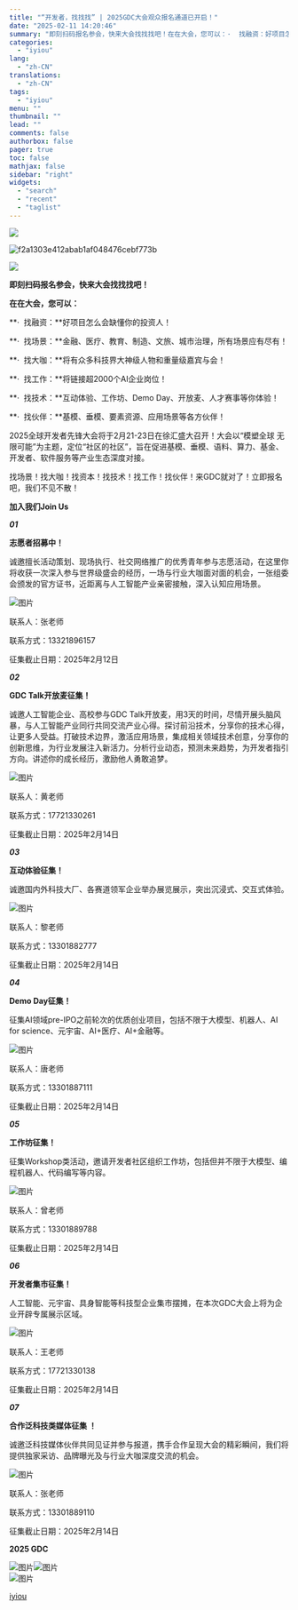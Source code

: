```yaml
---
title: "“开发者，找找找” | 2025GDC大会观众报名通道已开启！"
date: "2025-02-11 14:20:46"
summary: "即刻扫码报名参会，快来大会找找找吧！在在大会，您可以：·  找融资：好项目怎么会缺懂你的投资人！· ..."
categories:
  - "iyiou"
lang:
  - "zh-CN"
translations:
  - "zh-CN"
tags:
  - "iyiou"
menu: ""
thumbnail: ""
lead: ""
comments: false
authorbox: false
pager: true
toc: false
mathjax: false
sidebar: "right"
widgets:
  - "search"
  - "recent"
  - "taglist"
---
```


![](https://diting-hetu.iyiou.com/async/weixin/hCe2H6eklVHO8LMkF74X)

![f2a1303e412abab1af048476cebf773b](https://diting-hetu.iyiou.com/async/weixin/gZkIUVZW7pX4FSzyHQdv)

![](https://diting-hetu.iyiou.com/async/weixin/OPpczVYdTtjaqObwt7TW)

**即刻扫码报名参会，快来大会找找找吧！**

**在在大会，您可以：**

**·  找融资：**好项目怎么会缺懂你的投资人！

**·  找场景：**金融、医疗、教育、制造、文旅、城市治理，所有场景应有尽有！

**·  找大咖：**将有众多科技界大神级人物和重量级嘉宾与会！

**·  找工作：**将链接超2000个AI企业岗位！

**·  找技术：**互动体验、工作坊、Demo Day、开放麦、人才赛事等你体验！

**·  找伙伴：**基模、垂模、要素资源、应用场景等各方伙伴！

2025全球开发者先锋大会将于2月21-23日在徐汇盛大召开！大会以“模塑全球 无限可能”为主题，定位“社区的社区”，旨在促进基模、垂模、语料、算力、基金、开发者、软件服务等产业生态深度对接。

找场景！找大咖！找资本！找技术！找工作！找伙伴！来GDC就对了！立即报名吧，我们不见不散！

**加入我们Join Us**

***01***

**志愿者招募中！**

诚邀擅长活动策划、现场执行、社交网络推广的优秀青年参与志愿活动，在这里你将收获一次深入参与世界级盛会的经历，一场与行业大咖面对面的机会，一张组委会颁发的官方证书，近距离与人工智能产业亲密接触，深入认知应用场景。

![图片](https://diting-hetu.iyiou.com/async/weixin/FCSYnN3SNquoR5hi6Ueq)

联系人：张老师

联系方式：13321896157

征集截止日期：2025年2月12日

***02***

**GDC Talk开放麦征集！**

诚邀人工智能企业、高校参与GDC Talk开放麦，用3天的时间，尽情开展头脑风暴，与人工智能产业同行共同交流产业心得。探讨前沿技术，分享你的技术心得，让更多人受益。打破技术边界，激活应用场景，集成相关领域技术创意，分享你的创新思维，为行业发展注入新活力。分析行业动态，预测未来趋势，为开发者指引方向。讲述你的成长经历，激励他人勇敢追梦。

![图片](https://diting-hetu.iyiou.com/async/weixin/HNs4tcEa1dDEiWRe3HxP)

联系人：黄老师

联系方式：17721330261

征集截止日期：2025年2月14日

***03***

**互动体验征集！**

诚邀国内外科技大厂、各赛道领军企业举办展览展示，突出沉浸式、交互式体验。

![图片](https://diting-hetu.iyiou.com/async/weixin/6wimgYyAKHHNv1WnKdGk)

联系人：黎老师

联系方式：13301882777

征集截止日期：2025年2月14日

***04***

**Demo Day征集！**

征集AI领域pre-IPO之前轮次的优质创业项目，包括不限于大模型、机器人、AI for science、元宇宙、AI+医疗、AI+金融等。

![图片](https://diting-hetu.iyiou.com/async/weixin/ksh9l5HVhxhSy89F71u2)

联系人：唐老师

联系方式：13301887111

征集截止日期：2025年2月14日

***05***

**工作坊征集！**

征集Workshop类活动，邀请开发者社区组织工作坊，包括但并不限于大模型、编程机器人、代码编写等内容。

![图片](https://diting-hetu.iyiou.com/async/weixin/OBnZAhQbgLczbo2ta7T5)

联系人：曾老师

联系方式：13301889788

征集截止日期：2025年2月14日

***06***

**开发者集市征集！**

人工智能、元宇宙、具身智能等科技型企业集市摆摊，在本次GDC大会上将为企业开辟专属展示区域。

![图片](https://diting-hetu.iyiou.com/async/weixin/IYRCIGHpsVklwc1mLAN0)

联系人：王老师

联系方式：17721330138

征集截止日期：2025年2月14日

***07***

**合作泛科技类媒体征集 ！**

诚邀泛科技媒体伙伴共同见证并参与报道，携手合作呈现大会的精彩瞬间，我们将提供独家采访、品牌曝光及与行业大咖深度交流的机会。

![图片](https://diting-hetu.iyiou.com/async/weixin/dI6IHH7YsdFJXbawrQ7a)

联系人：张老师

联系方式：13301889110

征集截止日期：2025年2月14日

**2025 GDC**

![图片](https://diting-hetu.iyiou.com/async/weixin/qFSlo4CFiMtEjE0eDdjg)![图片](https://diting-hetu.iyiou.com/async/weixin/JzPBNwyo7gdrEErx7Du6)  
![图片](https://diting-hetu.iyiou.com/async/weixin/54scRjxM8Kdc391HHwj4)

[iyiou](https://www.iyiou.com/news/202502111089940)
